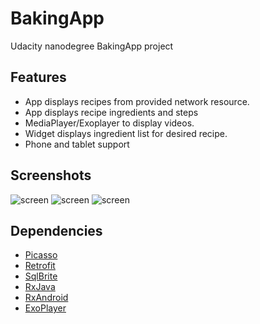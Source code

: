 # BakingApp
Udacity nanodegree BakingApp project

## Features
* App displays recipes from provided network resource.
* App displays recipe ingredients and steps
* MediaPlayer/Exoplayer to display videos.
* Widget displays ingredient list for desired recipe.
* Phone and tablet support

## Screenshots
![screen](../master/art/phone_detail.png)
![screen](../master/art/phone_step_detail.png)
![screen](../master/art/tablet_detail.png)

## Dependencies
* [Picasso](http://square.github.io/picasso/) 
* [Retrofit](http://square.github.io/retrofit/) 
* [SqlBrite](https://github.com/square/sqlbrite)
* [RxJava](https://github.com/ReactiveX/RxJava)
* [RxAndroid](https://github.com/ReactiveX/RxAndroid)
* [ExoPlayer](https://github.com/google/ExoPlayer)
